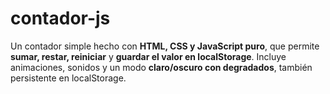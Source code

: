 # contador-js
Un contador simple hecho con **HTML, CSS y JavaScript puro**, que permite **sumar, restar, reiniciar** y **guardar el valor en localStorage**.   Incluye animaciones, sonidos y un modo **claro/oscuro con degradados**, también persistente en localStorage.  

